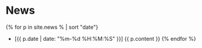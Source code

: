 News
====
{% for p in site.news % | sort "date"}
- [{{ p.date | date: "%m-%d %H:%M:%S" }}]
    {{ p.content }}
{% endfor %}

